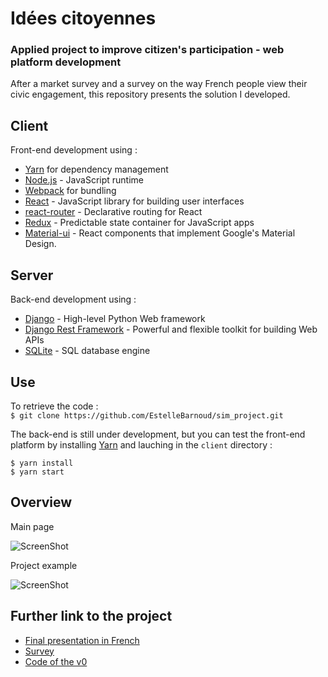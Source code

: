 # Idées citoyennes

### Applied project to improve citizen's participation - web platform development

After a market survey and a survey on the way French people view their civic engagement, this repository presents the solution I developed.

## Client
Front-end development using :
- <a href=https://yarnpkg.com/en/>Yarn</a> for dependency management
- <a href=https://nodejs.org/en/ >Node.js</a> - JavaScript runtime
- <a href=https://webpack.js.org/ >Webpack</a> for bundling
- <a href=https://reactjs.org/>React</a> - JavaScript library for building user interfaces
- <a href=https://reacttraining.com/react-router/ >react-router</a> - Declarative routing for React 
- <a href=https://redux.js.org/ >Redux</a> - Predictable state container for JavaScript apps
- <a href=https://material-ui.com/ >Material-ui</a> - React components that implement Google's Material Design.

## Server
Back-end development using :
- <a href=https://www.djangoproject.com/ >Django</a> - High-level Python Web framework
- <a href=http://www.django-rest-framework.org/ >Django Rest Framework</a> - Powerful and flexible toolkit for building Web APIs
- <a href=https://sqlite.org/index.html >SQLite</a> - SQL database engine


## Use

To retrieve the code :   
```$ git clone https://github.com/EstelleBarnoud/sim_project.git```

The back-end is still under development, but you can test the front-end platform by installing <a href=https://yarnpkg.com/en/>Yarn</a> and lauching in the ```client``` directory :   
```
$ yarn install  
$ yarn start
```


## Overview

Main page  

![ScreenShot](client/src/images/screenshot.jpg)  
  
Project example  

![ScreenShot](client/src/images/screenshot.png)

## Further link to the project

- <a href="https://docs.google.com/presentation/d/1RnNAvNjzGh6oQ6-sDAstRj-NMiArkv8BeuRtYWgJE_4/edit?usp=sharing" >Final presentation in French</a>
- <a href=https://docs.google.com/forms/d/1qLYRHjs99r8n0OHpfjbfPpZexUtsFIgPEA9OIuwmUKI/edit >Survey</a>
- <a href="https://drive.google.com/open?id=1Z6-e9mCT18oWGGfKnCjfpraoIkVS1PxV" >Code of the v0</a>
